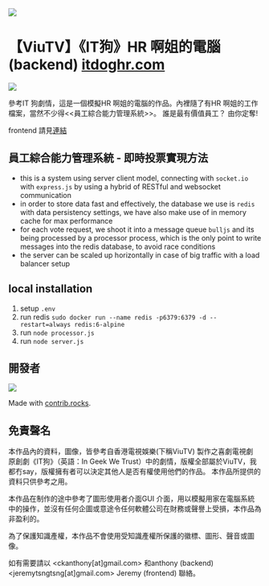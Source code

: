 <img src="https://i.imgur.com/um3TOZc.png" />

【ViuTV】《IT狗》HR 啊姐的電腦 (backend) [itdoghr.com](https://itdoghr.com)
===============

<img src="https://i.imgur.com/2xvORiI.jpg" />

參考IT 狗劇情，這是一個模擬HR 啊姐的電腦的作品。內裡隨了有HR 啊姐的工作檔案，當然不少得<<員工綜合能力管理系統>>。  誰是最有價值員工？  由你定奪!

frontend 請見[連結](https://github.com/ckanthony/it-dog-voting)

員工綜合能力管理系統 - 即時投票實現方法
---------------------------------------------

- this is a system using server client model, connecting with `socket.io` with `express.js` by using a hybrid of RESTful and websocket communication
- in order to store data fast and effectively, the database we use is `redis` with data persistency settings, we have also make use of in memory cache for max performance
- for each vote request, we shoot it into a message queue `bulljs` and its being processed by a processor process, which is the only point to write messages into the redis database, to avoid race conditions
- the server can be scaled up horizontally in case of big traffic with a load balancer setup


local installation
--------------------------------
1. setup `.env`
2. run redis `sudo docker run --name redis -p6379:6379 -d --restart=always redis:6-alpine`
3. run `node processor.js`
4. run `node server.js`


開發者
-----
<a href="https://github.com/ckanthony/name-easy-api/graphs/contributors">
  <img src="https://contrib.rocks/image?repo=ckanthony/name-easy-api" />
</a>

Made with [contrib.rocks](https://contrib.rocks).

免責聲名
-------
本作品內的資料，圖像，皆參考自香港電視娛樂(下稱ViuTV) 製作之喜劇電視劇 原創劇《IT狗》（英語：In Geek We Trust）中的劇情，版權全部屬於ViuTV，我都冇say，版權擁有者可以決定其他人是否有權使用他們的作品。  本作品所提供的資料只供參考之用。

本作品在制作的途中參考了圖形使用者介面GUI 介面，用以模擬用家在電腦系統中的操作，並沒有任何企圖或意途令任何軟體公司在財務或聲譽上受損，本作品為非盈利的。

為了保護知識產權，本作品不會使用受知識產權所保護的徽標、圖形、聲音或圖像。

如有需要請以 <ckanthony[at]gmail.com> 和anthony (backend) <jeremytsngtsng[at]gmail.com> Jeremy (frontend) 聯絡。


